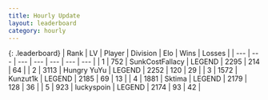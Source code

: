 ```yaml
---
title: Hourly Update
layout: leaderboard
category: hourly
---
```


{: .leaderboard}
| Rank | LV | Player | Division | Elo | Wins | Losses |
| --- | --- | --- | --- | --- | --- | --- |
| <span data-change="0">1</span> | 752 | <span title="ID: 402846">SunkCostFallacy</span> | LEGEND | <span data-change="12">2295</span> | <span data-change="4">214</span> | <span data-change="0">64</span> |
| <span data-change="0">2</span> | 3113 | <span title="ID: 164871">Hungry YuYu</span> | LEGEND | <span data-change="0">2252</span> | <span data-change="0">120</span> | <span data-change="0">29</span> |
| <span data-change="0">3</span> | 1572 | <span title="ID: 392407">Kunzut1k</span> | LEGEND | <span data-change="0">2185</span> | <span data-change="0">69</span> | <span data-change="0">13</span> |
| <span data-change="0">4</span> | 1881 | <span title="ID: 353063">Sktima</span> | LEGEND | <span data-change="0">2179</span> | <span data-change="0">128</span> | <span data-change="0">36</span> |
| <span data-change="0">5</span> | 923 | <span title="ID: 512212">luckyspoin</span> | LEGEND | <span data-change="0">2174</span> | <span data-change="0">93</span> | <span data-change="0">42</span> |